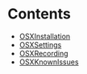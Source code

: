 # Contents #
  * [OSXInstallation](OSXInstallation.md)
  * [OSXSettings](OSXSettings.md)
  * [OSXRecording](OSXRecording.md)
  * [OSXKnownIssues](OSXKnownIssues.md)